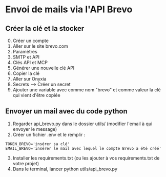 # Envoi de mails via l'API Brevo


## Créer la clé et la stocker

0. Créer un compte
1. Aller sur le site brevo.com
2. Paramètres
3. SMTP et API
4. Clés API et MCP
5. Générer une nouvelle clé API
6. Copier la clé
7. Aller sur Onyxia
8. Secrets --> Créer un secret
9. Ajouter une variable avec comme nom "brevo" et comme valeur la clé qui vient d'être copiée

## Envoyer un mail avec du code python
1. Regarder api_brevo.py dans le dossier utils/ (modifier l'email à qui envoyer le message)
2. Créer un fichier .env et le remplir :
```{.env}
TOKEN_BREVO='insérer sa clé'
EMAIL_BREVO='insérer le mail avec lequel le compte Brevo a été créé'
```
3. Installer les requirements.txt (ou les ajouter à vos requirements.txt de votre projet)
4. Dans le terminal, lancer python utils/api_brevo.py
